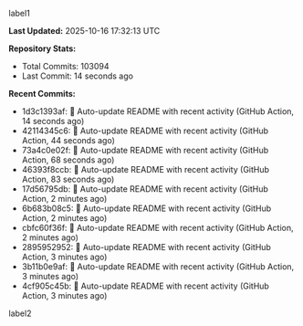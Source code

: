 
label1 
<!-- ACTIVITY_START -->
**Last Updated:** 2025-10-16 17:32:13 UTC

**Repository Stats:**
- Total Commits: 103094
- Last Commit: 14 seconds ago

**Recent Commits:**
- 1d3c1393af: 🤖 Auto-update README with recent activity (GitHub Action, 14 seconds ago)
- 42114345c6: 🤖 Auto-update README with recent activity (GitHub Action, 44 seconds ago)
- 73a4c0e02f: 🤖 Auto-update README with recent activity (GitHub Action, 68 seconds ago)
- 46393f8ccb: 🤖 Auto-update README with recent activity (GitHub Action, 83 seconds ago)
- 17d56795db: 🤖 Auto-update README with recent activity (GitHub Action, 2 minutes ago)
- 6b683b08c5: 🤖 Auto-update README with recent activity (GitHub Action, 2 minutes ago)
- cbfc60f36f: 🤖 Auto-update README with recent activity (GitHub Action, 2 minutes ago)
- 2895952952: 🤖 Auto-update README with recent activity (GitHub Action, 3 minutes ago)
- 3b11b0e9af: 🤖 Auto-update README with recent activity (GitHub Action, 3 minutes ago)
- 4cf905c45b: 🤖 Auto-update README with recent activity (GitHub Action, 3 minutes ago)
<!-- ACTIVITY_END -->

label2
